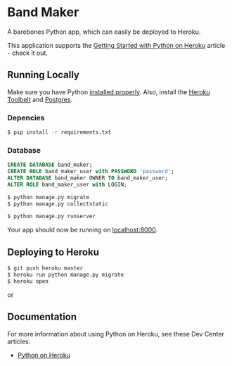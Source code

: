# Band Maker

A barebones Python app, which can easily be deployed to Heroku.

This application supports the [Getting Started with Python on Heroku](https://devcenter.heroku.com/articles/getting-started-with-python) article - check it out.

## Running Locally

Make sure you have Python [installed properly](http://install.python-guide.org).  Also, install the [Heroku Toolbelt](https://toolbelt.heroku.com/) and [Postgres](https://devcenter.heroku.com/articles/heroku-postgresql#local-setup).

### Depencies

```sh
$ pip install -r requirements.txt
```

### Database

```sql
CREATE DATABASE band_maker;
CREATE ROLE band_maker_user with PASSWORD 'password';
ALTER DATABASE band_maker OWNER TO band_maker_user;
ALTER ROLE band_maker_user with LOGIN;
```

```sh
$ python manage.py migrate
$ python manage.py collectstatic

$ python manage.py runserver
```

Your app should now be running on [localhost:8000](http://localhost:8000/).

## Deploying to Heroku

```sh
$ git push heroku master
$ heroku run python manage.py migrate
$ heroku open
```
or

## Documentation

For more information about using Python on Heroku, see these Dev Center articles:

- [Python on Heroku](https://devcenter.heroku.com/categories/python)
